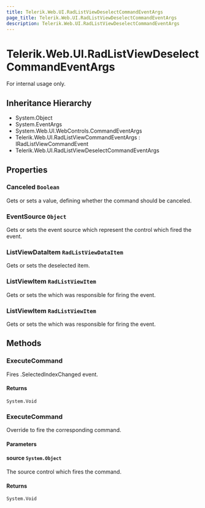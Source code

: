 ```yaml
---
title: Telerik.Web.UI.RadListViewDeselectCommandEventArgs
page_title: Telerik.Web.UI.RadListViewDeselectCommandEventArgs
description: Telerik.Web.UI.RadListViewDeselectCommandEventArgs
---
```


# Telerik.Web.UI.RadListViewDeselectCommandEventArgs

For internal usage only.

## Inheritance Hierarchy

* System.Object
* System.EventArgs
* System.Web.UI.WebControls.CommandEventArgs
* Telerik.Web.UI.RadListViewCommandEventArgs : IRadListViewCommandEvent
* Telerik.Web.UI.RadListViewDeselectCommandEventArgs

## Properties

###  Canceled `Boolean`

Gets or sets a value, defining whether the command should be canceled.

###  EventSource `Object`

Gets or sets the event source which represent the control which fired the event.

###  ListViewDataItem `RadListViewDataItem`

Gets or sets the deselected  item.

###  ListViewItem `RadListViewItem`

Gets or sets the  which was responsible for firing the event.

###  ListViewItem `RadListViewItem`

Gets or sets the  which was responsible for firing the event.

## Methods

###  ExecuteCommand

Fires .SelectedIndexChanged event.

#### Returns

`System.Void` 

###  ExecuteCommand

Override to fire the corresponding command.

#### Parameters

#### source `System.Object`

The source control which fires the command.

#### Returns

`System.Void` 

